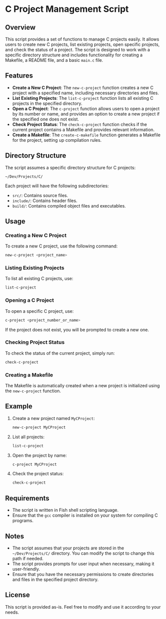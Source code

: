 # C Project Management Script

## Overview

This script provides a set of functions to manage C projects easily. It allows users to create new C projects, list existing projects, open specific projects, and check the status of a project. The script is designed to work with a specific directory structure and includes functionality for creating a Makefile, a README file, and a basic `main.c` file.

## Features

- **Create a New C Project**: The `new-c-project` function creates a new C project with a specified name, including necessary directories and files.
- **List Existing Projects**: The `list-c-project` function lists all existing C projects in the specified directory.
- **Open a C Project**: The `c-project` function allows users to open a project by its number or name, and provides an option to create a new project if the specified one does not exist.
- **Check Project Status**: The `check-c-project` function checks if the current project contains a Makefile and provides relevant information.
- **Create a Makefile**: The `create-c-makefile` function generates a Makefile for the project, setting up compilation rules.

## Directory Structure

The script assumes a specific directory structure for C projects:

```
~/Dev/Projects/C/
```

Each project will have the following subdirectories:

- `src/`: Contains source files.
- `include/`: Contains header files.
- `build/`: Contains compiled object files and executables.

## Usage

### Creating a New C Project

To create a new C project, use the following command:

```bash
new-c-project <project_name>
```

### Listing Existing Projects

To list all existing C projects, use:

```bash
list-c-project
```

### Opening a C Project

To open a specific C project, use:

```bash
c-project <project_number_or_name>
```

If the project does not exist, you will be prompted to create a new one.

### Checking Project Status

To check the status of the current project, simply run:

```bash
check-c-project
```

### Creating a Makefile

The Makefile is automatically created when a new project is initialized using the `new-c-project` function.

## Example

1. Create a new project named `MyCProject`:

   ```bash
   new-c-project MyCProject
   ```

2. List all projects:

   ```bash
   list-c-project
   ```

3. Open the project by name:

   ```bash
   c-project MyCProject
   ```

4. Check the project status:

   ```bash
   check-c-project
   ```

## Requirements

- The script is written in Fish shell scripting language.
- Ensure that the `gcc` compiler is installed on your system for compiling C programs.


## Notes

- The script assumes that your projects are stored in the `~/Dev/Projects/C/` directory. You can modify the script to change this path if needed.
- The script provides prompts for user input when necessary, making it user-friendly.
- Ensure that you have the necessary permissions to create directories and files in the specified project directory.

## License

This script is provided as-is. Feel free to modify and use it according to your needs.

